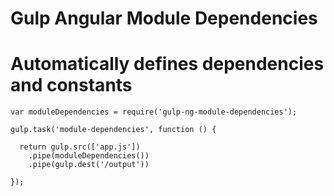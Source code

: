Gulp Angular Module Dependencies
====================

# Automatically defines dependencies and constants

    var moduleDependencies = require('gulp-ng-module-dependencies');

    gulp.task('module-dependencies', function () {

      return gulp.src(['app.js'])
        .pipe(moduleDependencies())
        .pipe(gulp.dest('/output'))

    });
